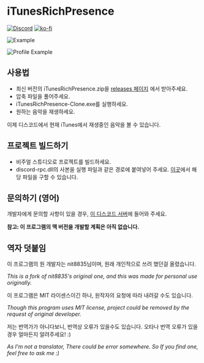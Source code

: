 # iTunesRichPresence

[![Discord](https://discordapp.com/api/guilds/422759073499578411/widget.png)](https://discord.gg/57a8dqb)
[![ko-fi](https://www.ko-fi.com/img/donate_sm.png)](https://ko-fi.com/O5O2FSWT)

![Example](example.png)

![Profile Example](example_profile.png)

## 사용법

* 최신 버전의 iTunesRichPresence.zip을 [releases 페이지](https://github.com/nint8835/iTunesRichPresence/releases) 에서 받아주세요.
* 압축 파일을 풀어주세요.
* iTunesRichPresence-Clone.exe를 실행하세요.
* 원하는 음악을 재생하세요.

이제 디스코드에서 현재 iTunes에서 재생중인 음악을 볼 수 있습니다.

## 프로젝트 빌드하기

* 비주얼 스튜디오로 프로젝트를 빌드하세요.
* discord-rpc.dll의 사본을 실행 파일과 같은 경로에 붙여넣어 주세요. [이곳](https://github.com/discordapp/discord-rpc/releases)에서 해당 파일을 구할 수 있습니다.

## 문의하기 (영어)

개발자에게 문의할 사항이 있을 경우, [이 디스코드 서버](https://discord.gg/57a8dqb)에 들어와 주세요.

**참고: 이 프로그램의 맥 버전을 개발할 계획은 아직 없습니다.**

## 역자 덧붙임

이 프로그램의 원 개발자는 nit8835님이며, 원래 개인적으로 쓰려 했던걸 올렸습니다.

*This is a fork of nit8835's original one, and this was made for personal use originally.*

이 프로그램은 MIT 라이센스이긴 하나, 원작자의 요청에 따라 내려갈 수도 있습니다.

*Though this program uses MIT license, project could be removed by the request of original developer.*

저는 번역가가 아니다보니, 번역상 오류가 있을수도 있습니다. 오타나 번역 오류가 있을경우 얼마든지 알려주세요! :)

*As I'm not a translator, There could be error somewhere. So If you find one, feel free to ask me :)*
